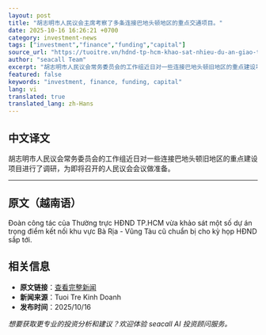 ```yaml
---
layout: post
title: "胡志明市人民议会主席考察了多条连接巴地头顿地区的重点交通项目。"
date: 2025-10-16 16:26:21 +0700
category: investment-news
tags: ["investment","finance","funding","capital"]
source_url: "https://tuoitre.vn/hdnd-tp-hcm-khao-sat-nhieu-du-an-giao-thong-trong-diem-ket-noi-khu-vuc-ba-ria-vung-tau-20251016182605116.htm"
author: "seacall Team"
excerpt: "胡志明市人民议会常务委员会的工作组近日对一些连接巴地头顿旧地区的重点建设项目进行了调研，为即将召开的人民议会会议做准备。..."
featured: false
keywords: "investment, finance, funding, capital"
lang: vi
translated: true
translated_lang: zh-Hans
---
```


## 中文译文

胡志明市人民议会常务委员会的工作组近日对一些连接巴地头顿旧地区的重点建设项目进行了调研，为即将召开的人民议会会议做准备。

---

## 原文（越南语）

Đoàn công tác của Thường trực HĐND TP.HCM vừa khảo sát một số dự án trọng điểm kết nối khu vực Bà Rịa - Vũng Tàu cũ chuẩn bị cho kỳ họp HĐND sắp tới.

## 相关信息

- **原文链接**：[查看完整新闻](https://tuoitre.vn/hdnd-tp-hcm-khao-sat-nhieu-du-an-giao-thong-trong-diem-ket-noi-khu-vuc-ba-ria-vung-tau-20251016182605116.htm)
- **新闻来源**：Tuoi Tre Kinh Doanh
- **发布时间**：2025/10/16

*想要获取更专业的投资分析和建议？欢迎体验 seacall AI 投资顾问服务。*